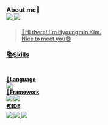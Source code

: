 ### About me:eyes:</br> <a href="https://hyoungmins.tistory.com/" target="_blank"><img src="https://img.shields.io/badge/Tech Blog-000000?style=plastic&logo=Tistory&logoColor=white"> <a href="mailto:pinks1226@gmail.com"><img src="https://img.shields.io/badge/Email-EA4335?style=plastic&logo=Gmail&logoColor=white">
> #### :wave:Hi there! I'm Hyoungmin Kim.</br> Nice to meet you:smile:  
### :books:Skills  
#
#### :loudspeaker:Language</br> <img src="https://img.shields.io/badge/Java-007396?style=plastic&logo=Java&logoColor=white"></br> :hammer:Framework</br> <img src="https://img.shields.io/badge/Spring-6DB33F?style=plastic&logo=Spring&logoColor=white"> <img src="https://img.shields.io/badge/Spring%20Boot-6DB33F?style=plastic&logo=Spring%20Boot&logoColor=white"></br> :earth_asia:IDE</br> <img src="https://img.shields.io/badge/Eclipse%20IDE-2C2255?style=plastic&logo=Eclipse%20IDE&logoColor=white"> <img src="https://img.shields.io/badge/IntelliJ%20IDEA-000000?style=plastic&logo=IntelliJ%20IDEA&logoColor=white"> <img src="https://img.shields.io/badge/Android%20Studio-3DDC84?style=plastic&logo=Android%20Studio&logoColor=white">

<!--
**hyoungmins/hyoungmins** is a ✨ _special_ ✨ repository because its `README.md` (this file) appears on your GitHub profile.

Here are some ideas to get you started:

- 🔭 I’m currently working on ...
- 🌱 I’m currently learning ...
- 👯 I’m looking to collaborate on ...
- 🤔 I’m looking for help with ...
- 💬 Ask me about ...
- 📫 How to reach me: ...
- 😄 Pronouns: ...
- ⚡ Fun fact: ...
-->
